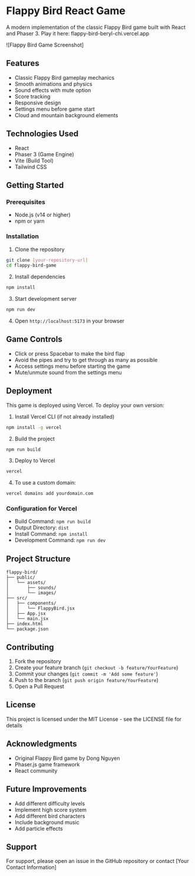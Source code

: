 # Flappy Bird React Game

A modern implementation of the classic Flappy Bird game built with React and Phaser 3. Play it here:  flappy-bird-beryl-chi.vercel.app 

![Flappy Bird Game Screenshot]

## Features

- Classic Flappy Bird gameplay mechanics
- Smooth animations and physics
- Sound effects with mute option
- Score tracking
- Responsive design
- Settings menu before game start
- Cloud and mountain background elements

## Technologies Used

- React
- Phaser 3 (Game Engine)
- Vite (Build Tool)
- Tailwind CSS

## Getting Started

### Prerequisites

- Node.js (v14 or higher)
- npm or yarn

### Installation

1. Clone the repository
```bash
git clone [your-repository-url]
cd flappy-bird-game
```

2. Install dependencies
```bash
npm install
```

3. Start development server
```bash
npm run dev
```

4. Open `http://localhost:5173` in your browser

## Game Controls

- Click or press Spacebar to make the bird flap
- Avoid the pipes and try to get through as many as possible
- Access settings menu before starting the game
- Mute/unmute sound from the settings menu

## Deployment

This game is deployed using Vercel. To deploy your own version:

1. Install Vercel CLI (if not already installed)
```bash
npm install -g vercel
```

2. Build the project
```bash
npm run build
```

3. Deploy to Vercel
```bash
vercel
```

4. To use a custom domain:
```bash
vercel domains add yourdomain.com
```

### Configuration for Vercel

- Build Command: `npm run build`
- Output Directory: `dist`
- Install Command: `npm install`
- Development Command: `npm run dev`

## Project Structure

```
flappy-bird/
├── public/
│   └── assets/
│       ├── sounds/
│       └── images/
├── src/
│   ├── components/
│   │   └── FlappyBird.jsx
│   ├── App.jsx
│   └── main.jsx
├── index.html
└── package.json
```

## Contributing

1. Fork the repository
2. Create your feature branch (`git checkout -b feature/YourFeature`)
3. Commit your changes (`git commit -m 'Add some feature'`)
4. Push to the branch (`git push origin feature/YourFeature`)
5. Open a Pull Request

## License

This project is licensed under the MIT License - see the LICENSE file for details

## Acknowledgments

- Original Flappy Bird game by Dong Nguyen
- Phaser.js game framework
- React community

## Future Improvements

- Add different difficulty levels
- Implement high score system
- Add different bird characters
- Include background music
- Add particle effects

## Support

For support, please open an issue in the GitHub repository or contact [Your Contact Information]